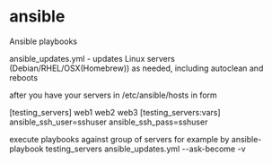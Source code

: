# ansible
Ansible playbooks

ansible_updates.yml - updates Linux servers (Debian/RHEL/OSX(Homebrew)) as needed, including autoclean and reboots

after you have your servers in /etc/ansible/hosts in form 

[testing_servers]
web1
web2
web3
[testing_servers:vars]
ansible_ssh_user=sshuser
ansible_ssh_pass=sshuser

execute playbooks against group of servers for example by ansible-playbook testing_servers ansible_updates.yml --ask-become -v

